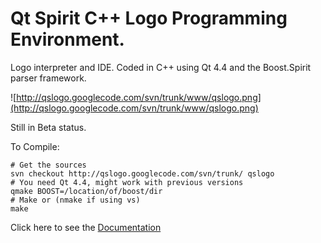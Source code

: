 # Qt Spirit C++ Logo Programming Environment. #

Logo interpreter and IDE. Coded in C++ using Qt 4.4 and the Boost.Spirit parser framework.

![http://qslogo.googlecode.com/svn/trunk/www/qslogo.png](http://qslogo.googlecode.com/svn/trunk/www/qslogo.png)

Still in Beta status.

To Compile:
```
# Get the sources
svn checkout http://qslogo.googlecode.com/svn/trunk/ qslogo
# You need Qt 4.4, might work with previous versions
qmake BOOST=/location/of/boost/dir
# Make or (nmake if using vs)
make
```

Click here to see the [Documentation](http://code.google.com/p/qslogo/wiki/Documentation)
